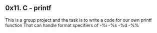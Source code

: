 ## 0x11. C - printf
This is a group project and the task is to write a code for our own printf function
That can handle format specifiers of
-%i
-%s
-%d
-%%
